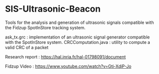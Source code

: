 # SIS-Ultrasonic-Beacon

Tools for the analysis and generation of ultrasonic signals compatible with the Fidzup SpotInStore tracking system. 

ask_tx.grc : implementation of an ultrasonic signal generator compatible with the SpotInStore system. 
CRCComputation.java : utility to compute a valid CRC of a packet


Research report : https://hal.inria.fr/hal-01798091/document

Fidzup Video : https://www.youtube.com/watch?v=Gti-XdiP-Jo